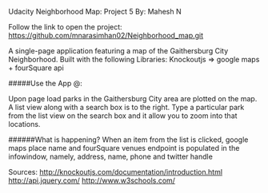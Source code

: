 Udacity Neighborhood Map: Project 5
By: Mahesh N

Follow the link to open the project: https://github.com/mnarasimhan02/Neighborhood_map.git

A single-page application featuring a map of the Gaithersburg City Neighborhood. Built with the following Libraries: Knockoutjs => google maps + fourSquare api

#####Use the App @: 

Upon page load parks in the Gaithersburg City area are plotted on the map. A list view along with a search box is to the right. Type a particular park from the list view on the search box and it allow you to zoom into that locations.

######What is happening? When an item from the list is clicked, google maps place name and fourSquare venues endpoint is populated in the infowindow, namely, address, name, phone and twitter handle



Sources:
http://knockoutjs.com/documentation/introduction.html
http://api.jquery.com/
http://www.w3schools.com/